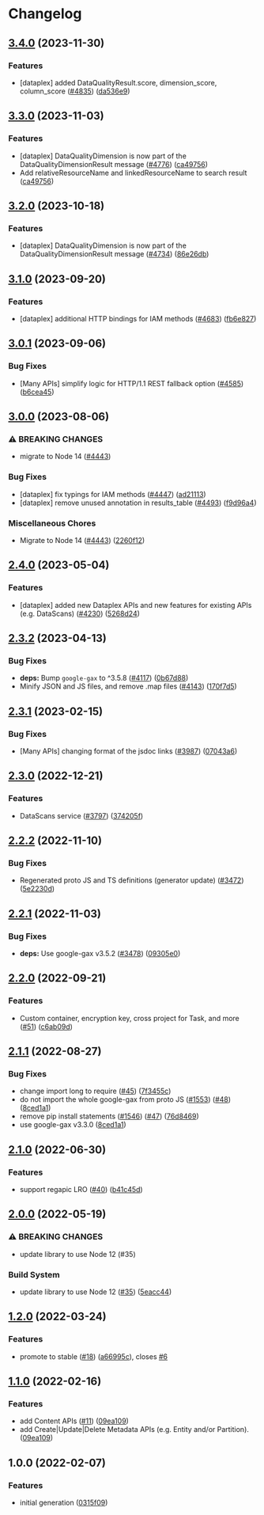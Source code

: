 # Changelog

## [3.4.0](https://github.com/googleapis/google-cloud-node/compare/dataplex-v3.3.0...dataplex-v3.4.0) (2023-11-30)


### Features

* [dataplex] added DataQualityResult.score, dimension_score, column_score ([#4835](https://github.com/googleapis/google-cloud-node/issues/4835)) ([da536e9](https://github.com/googleapis/google-cloud-node/commit/da536e93659f38469fac2a7903c11c96c92c9074))

## [3.3.0](https://github.com/googleapis/google-cloud-node/compare/dataplex-v3.2.0...dataplex-v3.3.0) (2023-11-03)


### Features

* [dataplex] DataQualityDimension is now part of the DataQualityDimensionResult message ([#4776](https://github.com/googleapis/google-cloud-node/issues/4776)) ([ca49756](https://github.com/googleapis/google-cloud-node/commit/ca497563124fbb8977f0e93b6af2cbf3a45f1088))
* Add relativeResourceName and linkedResourceName to search result ([ca49756](https://github.com/googleapis/google-cloud-node/commit/ca497563124fbb8977f0e93b6af2cbf3a45f1088))

## [3.2.0](https://github.com/googleapis/google-cloud-node/compare/dataplex-v3.1.0...dataplex-v3.2.0) (2023-10-18)


### Features

* [dataplex] DataQualityDimension is now part of the DataQualityDimensionResult message ([#4734](https://github.com/googleapis/google-cloud-node/issues/4734)) ([86e26db](https://github.com/googleapis/google-cloud-node/commit/86e26db233c5aedc7e1b7b33b21aec341d45b77f))

## [3.1.0](https://github.com/googleapis/google-cloud-node/compare/dataplex-v3.0.1...dataplex-v3.1.0) (2023-09-20)


### Features

* [dataplex] additional HTTP bindings for IAM methods ([#4683](https://github.com/googleapis/google-cloud-node/issues/4683)) ([fb6e827](https://github.com/googleapis/google-cloud-node/commit/fb6e827399bad7b39d3a058c2eb8ad2275e967d1))

## [3.0.1](https://github.com/googleapis/google-cloud-node/compare/dataplex-v3.0.0...dataplex-v3.0.1) (2023-09-06)


### Bug Fixes

* [Many APIs] simplify logic for HTTP/1.1 REST fallback option ([#4585](https://github.com/googleapis/google-cloud-node/issues/4585)) ([b6cea45](https://github.com/googleapis/google-cloud-node/commit/b6cea45d03faaa7bd6e5daa36ebd0063a1e1f251))

## [3.0.0](https://github.com/googleapis/google-cloud-node/compare/dataplex-v2.4.0...dataplex-v3.0.0) (2023-08-06)


### ⚠ BREAKING CHANGES

* migrate to Node 14 ([#4443](https://github.com/googleapis/google-cloud-node/issues/4443))

### Bug Fixes

* [dataplex] fix typings for IAM methods ([#4447](https://github.com/googleapis/google-cloud-node/issues/4447)) ([ad21113](https://github.com/googleapis/google-cloud-node/commit/ad21113bd22a79458f7a83be461b8d0ead4d9691))
* [dataplex] remove unused annotation in results_table ([#4493](https://github.com/googleapis/google-cloud-node/issues/4493)) ([f9d96a4](https://github.com/googleapis/google-cloud-node/commit/f9d96a4223abfb18cac3e6c47e282b644ca13660))


### Miscellaneous Chores

* Migrate to Node 14 ([#4443](https://github.com/googleapis/google-cloud-node/issues/4443)) ([2260f12](https://github.com/googleapis/google-cloud-node/commit/2260f12543d171bda95345e53475f5f0fdc45770))

## [2.4.0](https://github.com/googleapis/google-cloud-node/compare/dataplex-v2.3.2...dataplex-v2.4.0) (2023-05-04)


### Features

* [dataplex] added new Dataplex APIs and new features for existing APIs (e.g. DataScans) ([#4230](https://github.com/googleapis/google-cloud-node/issues/4230)) ([5268d24](https://github.com/googleapis/google-cloud-node/commit/5268d24478595c01fe04215f50ece5558cfcdc46))

## [2.3.2](https://github.com/googleapis/google-cloud-node/compare/dataplex-v2.3.1...dataplex-v2.3.2) (2023-04-13)


### Bug Fixes

* **deps:** Bump `google-gax` to ^3.5.8 ([#4117](https://github.com/googleapis/google-cloud-node/issues/4117)) ([0b67d88](https://github.com/googleapis/google-cloud-node/commit/0b67d883963643ce1b4f6d2ccd3e8d37adf6e029))
* Minify JSON and JS files, and remove .map files ([#4143](https://github.com/googleapis/google-cloud-node/issues/4143)) ([170f7d5](https://github.com/googleapis/google-cloud-node/commit/170f7d57b8fd344d182a8e758867b8124722eebc))

## [2.3.1](https://github.com/googleapis/google-cloud-node/compare/dataplex-v2.3.0...dataplex-v2.3.1) (2023-02-15)


### Bug Fixes

* [Many APIs] changing format of the jsdoc links ([#3987](https://github.com/googleapis/google-cloud-node/issues/3987)) ([07043a6](https://github.com/googleapis/google-cloud-node/commit/07043a629545ad418f33f90f9f96147a136e1728))

## [2.3.0](https://github.com/googleapis/google-cloud-node/compare/dataplex-v2.2.2...dataplex-v2.3.0) (2022-12-21)


### Features

* DataScans service ([#3797](https://github.com/googleapis/google-cloud-node/issues/3797)) ([374205f](https://github.com/googleapis/google-cloud-node/commit/374205fe3211b4d13dd17d713c1bccc3c8651265))

## [2.2.2](https://github.com/googleapis/google-cloud-node/compare/dataplex-v2.2.1...dataplex-v2.2.2) (2022-11-10)


### Bug Fixes

* Regenerated proto JS and TS definitions (generator update) ([#3472](https://github.com/googleapis/google-cloud-node/issues/3472)) ([5e2230d](https://github.com/googleapis/google-cloud-node/commit/5e2230dfc4302bb2ac9628ff4200eb46509e103d))

## [2.2.1](https://github.com/googleapis/google-cloud-node/compare/dataplex-v2.2.0...dataplex-v2.2.1) (2022-11-03)


### Bug Fixes

* **deps:** Use google-gax v3.5.2 ([#3478](https://github.com/googleapis/google-cloud-node/issues/3478)) ([09305e0](https://github.com/googleapis/google-cloud-node/commit/09305e06548b89dc17bb3d3167e2d1e69588caa4))

## [2.2.0](https://github.com/googleapis/nodejs-dataplex/compare/v2.1.1...v2.2.0) (2022-09-21)


### Features

* Custom container, encryption key, cross project for Task, and more ([#51](https://github.com/googleapis/nodejs-dataplex/issues/51)) ([c6ab09d](https://github.com/googleapis/nodejs-dataplex/commit/c6ab09d06acd14bc182de9afda2d2da683a7a041))

## [2.1.1](https://github.com/googleapis/nodejs-dataplex/compare/v2.1.0...v2.1.1) (2022-08-27)


### Bug Fixes

* change import long to require ([#45](https://github.com/googleapis/nodejs-dataplex/issues/45)) ([7f3455c](https://github.com/googleapis/nodejs-dataplex/commit/7f3455c33f91a950b28d71e4af317eb31549a035))
* do not import the whole google-gax from proto JS ([#1553](https://github.com/googleapis/nodejs-dataplex/issues/1553)) ([#48](https://github.com/googleapis/nodejs-dataplex/issues/48)) ([8ced1a1](https://github.com/googleapis/nodejs-dataplex/commit/8ced1a11ec7a280d8fe10b5180dd7b7252377441))
* remove pip install statements ([#1546](https://github.com/googleapis/nodejs-dataplex/issues/1546)) ([#47](https://github.com/googleapis/nodejs-dataplex/issues/47)) ([76d8469](https://github.com/googleapis/nodejs-dataplex/commit/76d84695d49aec32df66626ea7cfa6f9d4eb2516))
* use google-gax v3.3.0 ([8ced1a1](https://github.com/googleapis/nodejs-dataplex/commit/8ced1a11ec7a280d8fe10b5180dd7b7252377441))

## [2.1.0](https://github.com/googleapis/nodejs-dataplex/compare/v2.0.0...v2.1.0) (2022-06-30)


### Features

* support regapic LRO ([#40](https://github.com/googleapis/nodejs-dataplex/issues/40)) ([b41c45d](https://github.com/googleapis/nodejs-dataplex/commit/b41c45db754f2bbead96bd6a1ee327d7db7d05ae))

## [2.0.0](https://github.com/googleapis/nodejs-dataplex/compare/v1.2.0...v2.0.0) (2022-05-19)


### ⚠ BREAKING CHANGES

* update library to use Node 12 (#35)

### Build System

* update library to use Node 12 ([#35](https://github.com/googleapis/nodejs-dataplex/issues/35)) ([5eacc44](https://github.com/googleapis/nodejs-dataplex/commit/5eacc440fb9d16a200d7a4c79edd1a52fbc17848))

## [1.2.0](https://github.com/googleapis/nodejs-dataplex/compare/v1.1.0...v1.2.0) (2022-03-24)


### Features

* promote to stable ([#18](https://github.com/googleapis/nodejs-dataplex/issues/18)) ([a66995c](https://github.com/googleapis/nodejs-dataplex/commit/a66995c55005f941e1d43ca2befca1b497c6d9d4)), closes [#6](https://github.com/googleapis/nodejs-dataplex/issues/6)

## [1.1.0](https://github.com/googleapis/nodejs-dataplex/compare/v1.0.0...v1.1.0) (2022-02-16)


### Features

* add Content APIs ([#11](https://github.com/googleapis/nodejs-dataplex/issues/11)) ([09ea109](https://github.com/googleapis/nodejs-dataplex/commit/09ea109f0e9a6edc5e6eefa345833689422785eb))
* add Create|Update|Delete Metadata APIs (e.g. Entity and/or Partition). ([09ea109](https://github.com/googleapis/nodejs-dataplex/commit/09ea109f0e9a6edc5e6eefa345833689422785eb))

## 1.0.0 (2022-02-07)


### Features

* initial generation ([0315f09](https://github.com/googleapis/nodejs-dataplex/commit/0315f09e8c2768b8acb46793694cf7ba64432f2f))
